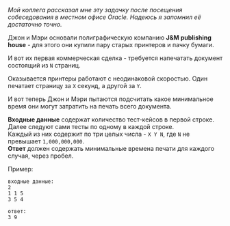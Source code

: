 <!-- #Два Принтера -->
_Мой коллега рассказал мне эту задачку после посещения собеседования в местном офисе Oracle. Надеюсь я запомнил её
достаточно точно._

Джон и Мэри основали полиграфическую компанию **J&M publishing house** - для этого они купили пару старых принтеров и пачку бумаги.

И вот их первая коммерческая сделка - требуется напечатать документ состоящий из `N` страниц.

Оказывается принтеры работают с неодинаковой скоростью. Один печатает страницу за `X` секунд, а другой за `Y`.

И вот теперь Джон и Мэри пытаются подсчитать какое минимальное время они могут затратить на печать всего документа.

**Входные данные** содержат количество тест-кейсов в первой строке.  
Далее следуют сами тесты по одному в каждой строке.  
Каждый из них содержит по три целых числа - `X Y N`, где `N` не превышает `1,000,000,000`.  
**Ответ** должен содержать минимальные времена печати для каждого случая, через пробел.

Пример:

	входные данные:
	2
	1 1 5
	3 5 4
	
	ответ:
	3 9
